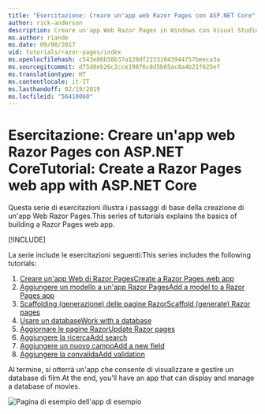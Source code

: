 ```yaml
---
title: "Esercitazione: Creare un'app web Razor Pages con ASP.NET Core"
author: rick-anderson
description: Creare un'app Web Razor Pages in Windows con Visual Studio, ASP.NET Core ed EF Core.
ms.author: riande
ms.date: 09/08/2017
uid: tutorials/razor-pages/index
ms.openlocfilehash: c543e86b58b37a120df22331043944757beeca3a
ms.sourcegitcommit: d75d8eb26c2cce19876c8d5b65ac8a4b21f625ef
ms.translationtype: HT
ms.contentlocale: it-IT
ms.lasthandoff: 02/19/2019
ms.locfileid: "56410060"
---
```

# <a name="tutorial-create-a-razor-pages-web-app-with-aspnet-core"></a><span data-ttu-id="1a689-103">Esercitazione: Creare un'app web Razor Pages con ASP.NET Core</span><span class="sxs-lookup"><span data-stu-id="1a689-103">Tutorial: Create a Razor Pages web app with ASP.NET Core</span></span>

<span data-ttu-id="1a689-104">Questa serie di esercitazioni illustra i passaggi di base della creazione di un'app Web Razor Pages.</span><span class="sxs-lookup"><span data-stu-id="1a689-104">This series of tutorials explains the basics of building a Razor Pages web app.</span></span> 

[!INCLUDE[](~/includes/advancedRP.md)]

<span data-ttu-id="1a689-105">La serie include le esercitazioni seguenti:</span><span class="sxs-lookup"><span data-stu-id="1a689-105">This series includes the following tutorials:</span></span>

1. [<span data-ttu-id="1a689-106">Creare un'app Web di Razor Pages</span><span class="sxs-lookup"><span data-stu-id="1a689-106">Create a Razor Pages web app</span></span>](xref:tutorials/razor-pages/razor-pages-start)
1. [<span data-ttu-id="1a689-107">Aggiungere un modello a un'app Razor Pages</span><span class="sxs-lookup"><span data-stu-id="1a689-107">Add a model to a Razor Pages app</span></span>](xref:tutorials/razor-pages/model)
1. [<span data-ttu-id="1a689-108">Scaffolding (generazione) delle pagine Razor</span><span class="sxs-lookup"><span data-stu-id="1a689-108">Scaffold (generate) Razor pages</span></span>](xref:tutorials/razor-pages/page)
1. [<span data-ttu-id="1a689-109">Usare un database</span><span class="sxs-lookup"><span data-stu-id="1a689-109">Work with a database</span></span>](xref:tutorials/razor-pages/sql)
1. [<span data-ttu-id="1a689-110">Aggiornare le pagine Razor</span><span class="sxs-lookup"><span data-stu-id="1a689-110">Update Razor pages</span></span>](xref:tutorials/razor-pages/da1)
1. [<span data-ttu-id="1a689-111">Aggiungere la ricerca</span><span class="sxs-lookup"><span data-stu-id="1a689-111">Add search</span></span>](xref:tutorials/razor-pages/search)
1. [<span data-ttu-id="1a689-112">Aggiungere un nuovo campo</span><span class="sxs-lookup"><span data-stu-id="1a689-112">Add a new field</span></span>](xref:tutorials/razor-pages/new-field)
1. [<span data-ttu-id="1a689-113">Aggiungere la convalida</span><span class="sxs-lookup"><span data-stu-id="1a689-113">Add validation</span></span>](xref:tutorials/razor-pages/validation)

<span data-ttu-id="1a689-114">Al termine, si otterrà un'app che consente di visualizzare e gestire un database di film.</span><span class="sxs-lookup"><span data-stu-id="1a689-114">At the end, you'll have an app that can display and manage a database of movies.</span></span>

![Pagina di esempio dell'app di esempio](index/_static/sample-page.png)
